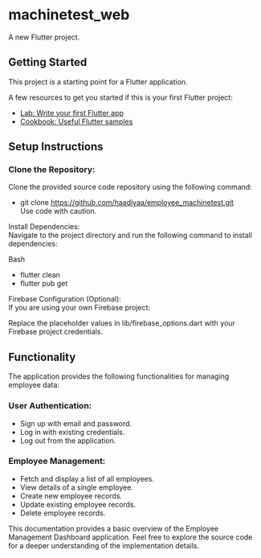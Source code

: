 # machinetest_web

A new Flutter project.

## Getting Started

This project is a starting point for a Flutter application.

A few resources to get you started if this is your first Flutter project:

- [Lab: Write your first Flutter app](https://docs.flutter.dev/get-started/codelab)
- [Cookbook: Useful Flutter samples](https://docs.flutter.dev/cookbook)

## Setup Instructions

### Clone the Repository:
Clone the provided source code repository using the following command:

 - git clone https://github.com/haadiyaa/employee_machinetest.git  
Use code with caution.  

Install Dependencies:  
Navigate to the project directory and run the following command to install dependencies:  

Bash  
 - flutter clean  
 - flutter pub get  

Firebase Configuration (Optional):  
If you are using your own Firebase project:  

Replace the placeholder values in lib/firebase_options.dart with your Firebase project credentials.  

## Functionality
The application provides the following functionalities for managing employee data:  

### User Authentication:  

 - Sign up with email and password.  
 - Log in with existing credentials.  
 - Log out from the application.  

### Employee Management:  

 - Fetch and display a list of all employees.  
 - View details of a single employee.  
 - Create new employee records.  
 - Update existing employee records.  
 - Delete employee records.  

 This documentation provides a basic overview of the Employee Management Dashboard application. Feel free to explore the source code for a deeper understanding of the implementation details.      